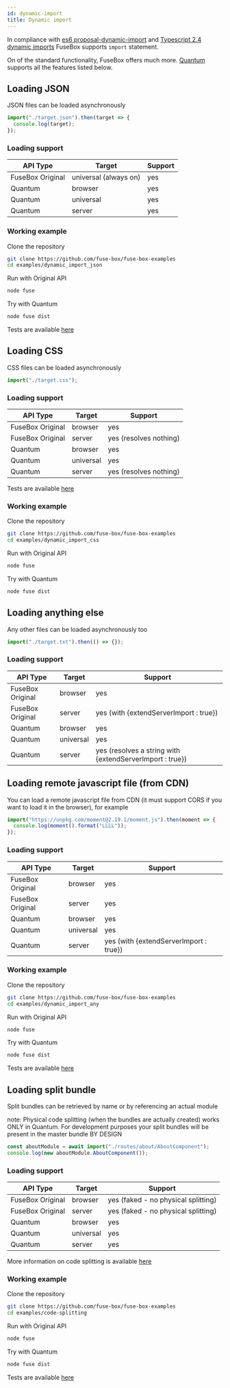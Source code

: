 ```yaml
---
id: dynamic-import
title: Dynamic import
---
```


In compliance with
[es6 proposal-dynamic-import](https://github.com/tc39/proposal-dynamic-import)
and
[Typescript 2.4 dynamic imports](https://github.com/Microsoft/TypeScript/wiki/Roadmap#24-june-2017)
FuseBox supports `import` statement.

On of the standard functionality, FuseBox offers much more.
[Quantum](/page/quantum) supports all the features listed below.

## Loading JSON

JSON files can be loaded asynchronously

```js
import("./target.json").then(target => {
  console.log(target);
});
```

### Loading support

| API Type         | Target                | Support |
| ---------------- | --------------------- | ------- |
| FuseBox Original | universal (always on) | yes     |
| Quantum          | browser               | yes     |
| Quantum          | universal             | yes     |
| Quantum          | server                | yes     |

### Working example

Clone the repository

```bash
git clone https://github.com/fuse-box/fuse-box-examples
cd examples/dynamic_import_json
```

Run with Original API

```bash
node fuse
```

Try with Quantum

```bash
node fuse dist
```

Tests are available
[here](https://github.com/fuse-box/fuse-box/blob/master/src/tests/dynamic_imports_test/ImportDynamicJSON.test.ts)

## Loading CSS

CSS files can be loaded asynchronously

```js
import("./target.css");
```

### Loading support

| API Type         | Target    | Support                |
| ---------------- | --------- | ---------------------- |
| FuseBox Original | browser   | yes                    |
| FuseBox Original | server    | yes (resolves nothing) |
| Quantum          | browser   | yes                    |
| Quantum          | universal | yes                    |
| Quantum          | server    | yes (resolves nothing) |

Tests are available
[here](https://github.com/fuse-box/fuse-box/blob/master/src/tests/dynamic_imports_test/ImportDynamicCSS.test.ts)

### Working example

Clone the repository

```bash
git clone https://github.com/fuse-box/fuse-box-examples
cd examples/dynamic_import_css
```

Run with Original API

```bash
node fuse
```

Try with Quantum

```bash
node fuse dist
```

## Loading anything else

Any other files can be loaded asynchronously too

```js
import("./target.txt").then(() => {});
```

### Loading support

| API Type         | Target    | Support                                                  |
| ---------------- | --------- | -------------------------------------------------------- |
| FuseBox Original | browser   | yes                                                      |
| FuseBox Original | server    | yes (with {extendServerImport : true})                   |
| Quantum          | browser   | yes                                                      |
| Quantum          | universal | yes                                                      |
| Quantum          | server    | yes (resolves a string with {extendServerImport : true}) |

## Loading remote javascript file (from CDN)

You can load a remote javascript file from CDN (it must support CORS if you want
to load it in the browser), for example

```js
import("https://unpkg.com/moment@2.19.1/moment.js").then(moment => {
  console.log(moment().format("LLLL"));
});
```

### Loading support

| API Type         | Target    | Support                                |
| ---------------- | --------- | -------------------------------------- |
| FuseBox Original | browser   | yes                                    |
| FuseBox Original | server    | yes                                    |
| Quantum          | browser   | yes                                    |
| Quantum          | universal | yes                                    |
| Quantum          | server    | yes (with {extendServerImport : true}) |

### Working example

Clone the repository

```bash
git clone https://github.com/fuse-box/fuse-box-examples
cd examples/dynamic_import_any
```

Run with Original API

```bash
node fuse
```

Try with Quantum

```bash
node fuse dist
```

Tests are available
[here](https://github.com/fuse-box/fuse-box/blob/master/src/tests/dynamic_imports_test/ImportDynamicAnythingElse.test.ts)

## Loading split bundle

Split bundles can be retrieved by name or by referencing an actual module

note: Physical code splitting (when the bundles are actually created) works ONLY
in Quantum. For development purposes your split bundles will be present in the
master bundle BY DESIGN

```js
const aboutModule = await import("./routes/about/AboutComponent");
console.log(new aboutModule.AboutComponent());
```

### Loading support

| API Type         | Target    | Support                             |
| ---------------- | --------- | ----------------------------------- |
| FuseBox Original | browser   | yes (faked - no physical splitting) |
| FuseBox Original | server    | yes (faked - no physical splitting) |
| Quantum          | browser   | yes                                 |
| Quantum          | universal | yes                                 |
| Quantum          | server    | yes                                 |

More information on code splitting is available [here](/page/code-splitting)

### Working example

Clone the repository

```bash
git clone https://github.com/fuse-box/fuse-box-examples
cd examples/code-splitting
```

Run with Original API

```bash
node fuse
```

Try with Quantum

```bash
node fuse dist
```

Tests are available
[here](https://github.com/fuse-box/fuse-box/blob/master/src/tests/dynamic_imports_test/ImportDynamicSplitBundles.test.ts)

